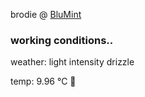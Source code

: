 brodie @ [BluMint](https://www.linkedin.com/company/blumint-io/)

<!--weather_start-->
### working conditions..

weather: light intensity drizzle 

temp: 9.96 °C 🧥

<!--weather_end-->
